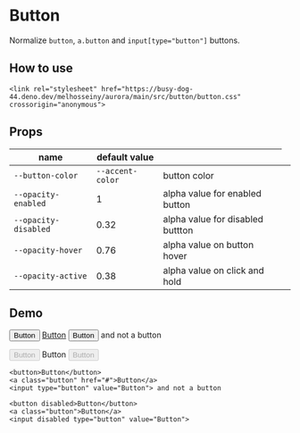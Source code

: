 # Button

Normalize `button`, `a.button` and `input[type="button"]` buttons.

## How to use


    <link rel="stylesheet" href="https://busy-dog-44.deno.dev/melhosseiny/aurora/main/src/button/button.css" crossorigin="anonymous">

## Props

<table>
  <thead>
    <th>name</th>
    <th>default value</th>
    <th></th>
  </thead>
  <tbody>
    <tr>
      <td><code>--button-color</code></td>
      <td><code>--accent-color</code></td>
      <td>button color<td>
    </tr>
    <tr>
      <td><code>--opacity-enabled</code></td>
      <td>1</td>
      <td>alpha value for enabled button<td>
    </tr>
    <tr>
      <td><code>--opacity-disabled</code></td>
      <td>0.32</td>
      <td>alpha value for disabled buttton<td>
    </tr>
    <tr>
      <td><code>--opacity-hover</code></td>
      <td>0.76</td>
      <td>alpha value on button hover<td>
    </tr>
    <tr>
      <td><code>--opacity-active</code></td>
      <td>0.38</td>
      <td>alpha value on click and hold<td>
    </tr>
  <tbody>
</table>

## Demo

<button>Button</button>
<a class="button" href="#">Button</a>
<input type="button" value="Button"> and not a button

<button disabled>Button</button>
<a class="button">Button</a>
<input disabled type="button" value="Button">

```
<button>Button</button>
<a class="button" href="#">Button</a>
<input type="button" value="Button"> and not a button

<button disabled>Button</button>
<a class="button">Button</a>
<input disabled type="button" value="Button">
```
